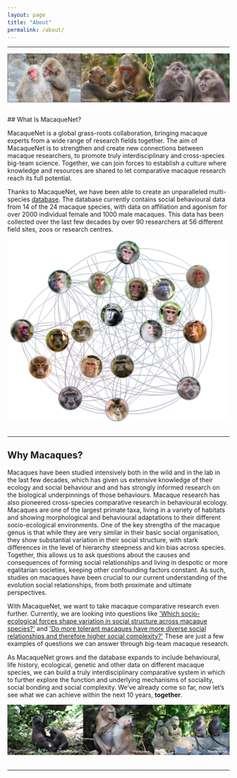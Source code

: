 ```yaml
---
layout: page
title: "About"
permalink: /about/
---
```

***

<div style="text-align:center"><img class="image" src="/assets/images/3 image what is macaquenet collage.png" /></div><br/>
## What Is MacaqueNet?

MacaqueNet is a global grass-roots collaboration, bringing macaque experts from a wide range of research fields together. The aim of MacaqueNet is to strengthen and create new connections between macaque researchers, to promote truly interdisciplinary and cross-species big-team science. Together, we can join forces to establish a culture where knowledge and resources are shared to let comparative macaque research reach its full potential.

Thanks to MacaqueNet, we have been able to create an unparalleled multi-species <a href="{{ 'database' | absolute_url }}">database</a>. The database currently contains social behavioural data from 14 of the 24 macaque species, with data on affiliation and agonism for over 2000 individual female and 1000 male macaques. This data has been collected over the last few decades by over 90 researchers at 56 different field sites, zoos or research centres. 



<div style="text-align:center"><img class="image" src="/assets/images/macaque_network.png" max-width:100% height:auto/></div><br/>

***

## Why Macaques?

Macaques have been studied intensively both in the wild and in the lab in the last few decades, which has given us extensive knowledge of their ecology and social behaviour and and has strongly informed research on the biological underpinnings of those behaviours. Macaque research has also pioneered cross-species comparative research in behavioural ecology. Macaques are one of the largest primate taxa, living in a variety of habitats and showing morphological and behavioural adaptations to their different socio-ecological environments. One of the key strengths of the macaque genus is that while they are very similar in their basic social organisation, they show substantial variation in their social structure, with stark differences in the level of hierarchy steepness and kin bias across species. Together, this allows us to ask questions about the causes and consequences of forming social relationships and living in despotic or more egalitarian societies, keeping other confounding factors constant. As such, studies on macaques have been crucial to our current understanding of the evolution social relationships, from both proximate and ultimate perspectives.

With MacaqueNet, we want to take macaque comparative research even further. Currently, we are looking into questions like <a href="{{ 'drivers' | absolute_url }}">'Which socio-ecological forces shape variation in social structure across macaque species?'</a> and <a href="{{ 'diversity' | absolute_url }}">'Do more tolerant macaques have more diverse social relationships and therefore higher social complexity?'</a> These are just a few examples of questions we can answer through big-team macaque research.

As MacaqueNet grows and the database expands to include behavioural, life history, ecological, genetic and other data on different macaque species, we can build a truly interdisciplinary comparative system in which to further explore the function and underlying mechanisms of sociality, social bonding and social complexity. We’ve already come so far, now let’s see what we can achieve within the next 10 years, <strong>together</strong>.

<div style="text-align:center"><img class="image" src="/assets/images/3_macaques_collage.png" /></div><br/>

***

